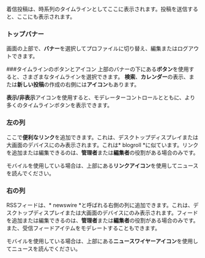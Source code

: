 着信投稿は、時系列のタイムラインとしてここに表示されます。投稿を送信すると、ここにも表示されます。

### トップバナー
画面の上部で、**バナー**を選択してプロファイルに切り替え、編集またはログアウトできます。

###タイムラインのボタンとアイコン
上部のバナーの下にある**ボタン**を使用すると、さまざまなタイムラインを選択できます。 **検索**、**カレンダー**の表示、または**新しい投稿**の作成の右側には**アイコン**もあります。

**表示/非表示**アイコンを使用すると、モデレーターコントロールとともに、より多くのタイムラインボタンを表示できます。

### 左の列
ここで**便利なリンク**を追加できます。これは、デスクトップディスプレイまたは大画面のデバイスにのみ表示されます。これは* blogroll *に似ています。リンクを追加または編集できるのは、**管理者**または**編集者**の役割がある場合のみです。

モバイルを使用している場合は、上部にある**リンクアイコン**を使用してニュースを読んでください。

### 右の列
RSSフィードは、* newswire *と呼ばれる右側の列に追加できます。これは、デスクトップディスプレイまたは大画面のデバイスにのみ表示されます。フィードを追加または編集できるのは、**管理者**または**編集者**の役割がある場合のみです。また、受信フィードアイテムをモデレートすることもできます。

モバイルを使用している場合は、上部にある**ニュースワイヤーアイコン**を使用してニュースを読んでください。
